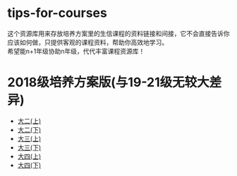 # tips-for-courses
这个资源库用来存放培养方案里的生信课程的资料链接和间接，它不会直接告诉你应该如何做，只提供客观的课程资料，帮助你高效地学习。  
希望能n+1年级协助n年级，代代丰富课程资源库！  

# 2018级培养方案版(与19-21级无较大差异)
* [大二(上)](https://github.com/CSUBioinformatics1801/tips-for-courses/blob/main/sophomore_1_instruction.md)
* [大二(下)](https://github.com/CSUBioinformatics1801/tips-for-courses/blob/main/sophomore_2_instruction.md)
* [大三(上)](https://github.com/CSUBioinformatics1801/tips-for-courses/blob/main/junior_1_instructions.md)
* [大三(下)](https://github.com/CSUBioinformatics1801/tips-for-courses/blob/main/junior_2_instructions.md)
* [大四(上)](https://github.com/CSUBioinformatics1801/tips-for-courses/blob/main/senior_1_instructions.md)
* [大四(下)](https://github.com/CSUBioinformatics1801/tips-for-courses/blob/main/senior_2_instructions.md)
